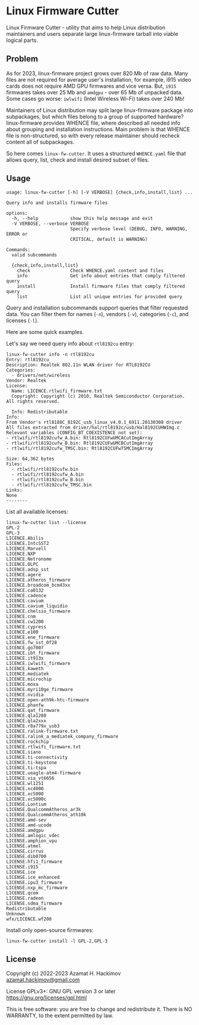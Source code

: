 # Linux Firmware Cutter

Linux Firmware Cutter - utility that aims to help Linux distribution
maintainers and users separate large linux-firmware tarball into viable
logical parts.

## Problem

As for 2023, linux-firmware project grows over 820 Mb of raw data. Many files
are not required for average user's installation, for example, i915 video cards
does not require AMD GPU firmwares and vice versa. But, `i915` firmwares takes
over 25 Mb and `amdgpu` - over 65 Mb of unpacked data. Some cases go worse:
`iwlwifi` (Intel Wireless Wi-Fi) takes over 240 Mb!

Maintainers of Linux distribution may split large linux-firmware package into
subpackages, but which files belong to a group of supported hardware?
linux-firmware provides WHENCE file, where described all needed info about
grouping and installation instructions. Main problem is that WHENCE file is
non-structured, so with every release maintainer should recheck content all of
subpackages.

So here comes `linux-fw-cutter`. It uses a structured `WHENCE.yaml` file that allows
query, list, check and install desired subset of files.

## Usage

```
usage: linux-fw-cutter [-h] [-V VERBOSE] {check,info,install,list} ...

Query info and installs firmware files

options:
  -h, --help            show this help message and exit
  -V VERBOSE, --verbose VERBOSE
                        Specify verbose level (DEBUG, INFO, WARNING, ERROR or
                        CRITICAL, default is WARNING)

Commands:
  valid subcommands

  {check,info,install,list}
    check               Check WHENCE.yaml content and files
    info                Get info about entries that comply filtered query
    install             Install firmware files that comply filtered query
    list                List all unique entries for provided query
```

Query and installation subcommands support queries that filter requested
data. You can filter them for names (`-n`), vendors (`-v`), categories (`-c`),
and licenses (`-l`).

Here are some quick examples.

Let's say we need query info about `rtl8192cu` entry:

```
linux-fw-cutter info -n rtl8192cu
Entry: rtl8192cu
Description: Realtek 802.11n WLAN driver for RTL8192CU
Categories:
  - drivers/net/wireless 
Vendor: Realtek
License:
  Name: LICENCE.rtlwifi_firmware.txt
  Copyright: Copyright (c) 2010, Realtek Semiconductor Corporation. All rights reserved.

  Info: Redistributable
Info:
From Vendor's rtl8188C_8192C_usb_linux_v4.0.1_6911.20130308 driver
All files extracted from driver/hal/rtl8192c/usb/Hal8192CUHWImg.c
Relevant variables (CONFIG_BT_COEXISTENCE not set):
- rtlwifi/rtl8192cufw_A.bin: Rtl8192CUFwUMCACutImgArray
- rtlwifi/rtl8192cufw_B.bin: Rtl8192CUFwUMCBCutImgArray
- rtlwifi/rtl8192cufw_TMSC.bin: Rtl8192CUFwTSMCImgArray

Size: 64,362 bytes
Files:
  - rtlwifi/rtl8192cufw.bin
  - rtlwifi/rtl8192cufw_A.bin
  - rtlwifi/rtl8192cufw_B.bin
  - rtlwifi/rtl8192cufw_TMSC.bin
Links:
None
--------
```

List all available licenses:
```
linux-fw-cutter list --license
GPL-2
GPL-3
LICENCE.Abilis
LICENCE.IntcSST2
LICENCE.Marvell
LICENCE.NXP
LICENCE.Netronome
LICENCE.OLPC
LICENCE.adsp_sst
LICENCE.agere
LICENCE.atheros_firmware
LICENCE.broadcom_bcm43xx
LICENCE.ca0132
LICENCE.cadence
LICENCE.cavium
LICENCE.cavium_liquidio
LICENCE.chelsio_firmware
LICENCE.cnm
LICENCE.cw1200
LICENCE.cypress
LICENCE.e100
LICENCE.ene_firmware
LICENCE.fw_sst_0f28
LICENCE.go7007
LICENCE.ibt_firmware
LICENCE.it913x
LICENCE.iwlwifi_firmware
LICENCE.kaweth
LICENCE.mediatek
LICENCE.microchip
LICENCE.moxa
LICENCE.myri10ge_firmware
LICENCE.nvidia
LICENCE.open-ath9k-htc-firmware
LICENCE.phanfw
LICENCE.qat_firmware
LICENCE.qla1280
LICENCE.qla2xxx
LICENCE.r8a779x_usb3
LICENCE.ralink-firmware.txt
LICENCE.ralink_a_mediatek_company_firmware
LICENCE.rockchip
LICENCE.rtlwifi_firmware.txt
LICENCE.siano
LICENCE.ti-connectivity
LICENCE.ti-keystone
LICENCE.ti-tspa
LICENCE.ueagle-atm4-firmware
LICENCE.via_vt6656
LICENCE.wl1251
LICENCE.xc4000
LICENCE.xc5000
LICENCE.xc5000c
LICENSE.Lontium
LICENSE.QualcommAtheros_ar3k
LICENSE.QualcommAtheros_ath10k
LICENSE.amd-sev
LICENSE.amd-ucode
LICENSE.amdgpu
LICENSE.amlogic_vdec
LICENSE.amphion_vpu
LICENSE.atmel
LICENSE.cirrus
LICENSE.dib0700
LICENSE.hfi1_firmware
LICENSE.i915
LICENSE.ice
LICENSE.ice_enhanced
LICENSE.ipu3_firmware
LICENSE.nxp_mc_firmware
LICENSE.qcom
LICENSE.radeon
LICENSE.sdma_firmware
Redistributable
Unknown
wfx/LICENCE.wf200
```

Install only open-source firmwares:

```
linux-fw-cutter install -l GPL-2,GPL-3
```

## License

Copyright (c) 2022-2023 Azamat H. Hackimov <azamat.hackimov@gmail.com>

License GPLv3+: GNU GPL version 3 or later <https://gnu.org/licenses/gpl.html>

This is free software: you are free to change and redistribute it.
There is NO WARRANTY, to the extent permitted by law.
